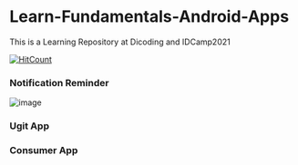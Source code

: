 # Learn-Fundamentals-Android-Apps
This is a Learning Repository at Dicoding and IDCamp2021

[![HitCount](https://views.whatilearened.today/views/github/noranekoit/Learn-Fundamentals-Android-Apps.svg)](https://github.com/noranekoit/Learn-Fundamentals-Android-Apps)

### Notification Reminder
![image](https://user-images.githubusercontent.com/58914195/132818887-ce14d0f8-6bd3-434d-a737-529563a78ece.png)

### Ugit App
### Consumer App


